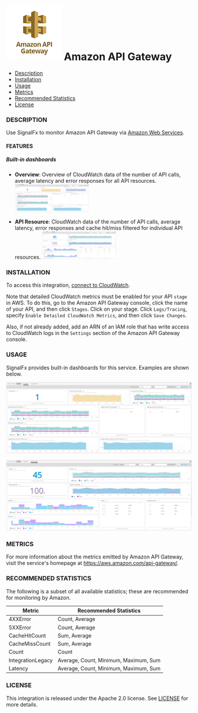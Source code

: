 # ![](./img/integration_awsapigateway.png) Amazon API Gateway

- [Description](#description)
- [Installation](#installation)
- [Usage](#usage)
- [Metrics](#metrics)
- [Recommended Statistics](#Recommended-statistics)
- [License](#license)

### DESCRIPTION

Use SignalFx to monitor Amazon API Gateway via [Amazon Web Services](https://github.com/signalfx/integrations/tree/master/aws)[](sfx_link:aws).

#### FEATURES

##### Built-in dashboards

- **Overview**: Overview of CloudWatch data of the number of API calls, average latency and error responses for all API resources.
  [<img src='./img/dashboard-awsapigateway-overview.png' width=200px>](./img/dashboard-awsapigateway-overview.png)

- **API Resource**: CloudWatch data of the number of API calls, average latency, error responses and cache hit/miss filtered for individual API resources.
  [<img src='./img/dashboard-awsapigateway-apiresource.png' width=200px>](./img/dashboard-awsapigateway-apiresource.png)

### INSTALLATION

To access this integration, [connect to CloudWatch](https://github.com/signalfx/integrations/tree/master/aws)[](sfx_link:aws).

Note that detailed CloudWatch metrics must be enabled for your API `stage` in AWS. To do this, go to the Amazon API Gateway console,
click the name of your API, and then click `Stages`. Click on your stage. Click `Logs/Tracing`, specify `Enable Detailed CloudWatch Metrics`, and then click `Save Changes`.

Also, if not already added, add an ARN of an IAM role that has write access to CloudWatch logs in the `Settings` section of the Amazon API Gateway console.

### USAGE

SignalFx provides built-in dashboards for this service. Examples are shown below.

![](./img/dashboard-awsapigateway-overview.png)

![](./img/dashboard-awsapigateway-apiresource.png)

### METRICS

For more information about the metrics emitted by Amazon API Gateway, visit the service's homepage at <a target="_blank" href="https://aws.amazon.com/api-gateway/">https://aws.amazon.com/api-gateway/</a>.

<!--- METRICS --->
### RECOMMENDED STATISTICS 

The following is a subset of all available statistics; these are recommended for monitoring by Amazon.

| Metric            | Recommended Statistics                |
| ----------------- | ------------------------------------- |
| 4XXError          | Count, Average                        |
| 5XXError          | Count, Average                        |
| CacheHitCount     | Sum, Average                          |
| CacheMissCount    | Sum, Average                          |
| Count             | Count                                 |
| IntegrationLegacy | Average, Count, Minimum, Maximum, Sum |
| Latency           | Average, Count, Minimum, Maximum, Sum |


### LICENSE

This integration is released under the Apache 2.0 license. See [LICENSE](./LICENSE) for more details.
